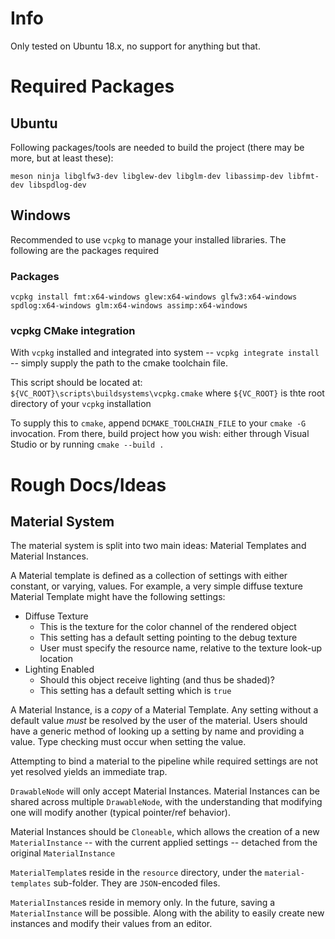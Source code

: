 # Info
Only tested on Ubuntu 18.x, no support for anything but that.

# Required Packages

## Ubuntu

Following packages/tools are needed to build the project (there may be more, but at least these):

`meson ninja libglfw3-dev libglew-dev libglm-dev libassimp-dev libfmt-dev libspdlog-dev`

## Windows

Recommended to use `vcpkg` to manage your installed libraries. The following are the packages required

### Packages

`vcpkg install fmt:x64-windows glew:x64-windows glfw3:x64-windows spdlog:x64-windows glm:x64-windows assimp:x64-windows `

### vcpkg CMake integration

With `vcpkg` installed and integrated into system -- `vcpkg integrate install` -- simply supply the path to the cmake toolchain file.

This script should be located at: `${VC_ROOT}\scripts\buildsystems\vcpkg.cmake` where `${VC_ROOT}` is thte root directory of your `vcpkg` installation

To supply this to `cmake`, append `DCMAKE_TOOLCHAIN_FILE` to your `cmake -G` invocation. From there, build project how you wish: either through Visual Studio or by running `cmake --build .`

# Rough Docs/Ideas

## Material System

The material system is split into two main ideas: Material Templates and Material Instances.

A Material template is defined as a collection of settings with either constant, or varying, values. For example, a very simple diffuse texture Material Template might have the following settings:

- Diffuse Texture
  - This is the texture for the color channel of the rendered object
  - This setting has a default setting pointing to the debug texture
  - User must specify the resource name, relative to the texture look-up location
- Lighting Enabled
  - Should this object receive lighting (and thus be shaded)?
  - This setting has a default setting which is `true`
  
A Material Instance, is a _copy_ of a Material Template. Any setting without a default value _must_ be resolved by the user of the material. Users should have a generic method of
looking up a setting by name and providing a value. Type checking must occur when setting the value.

Attempting to bind a material to the pipeline while required settings are not yet resolved yields an immediate trap.

`DrawableNode` will only accept Material Instances. Material Instances can be shared across multiple `DrawableNode`, with the understanding that modifying one will modify another
(typical pointer/ref behavior).

Material Instances should be `Cloneable`, which allows the creation of a new `MaterialInstance` -- with the current applied settings -- detached from the original `MaterialInstance`

`MaterialTemplate`s reside in the `resource` directory, under the `material-templates` sub-folder. They are `JSON`-encoded files.

`MaterialInstance`s reside in memory only. In the future, saving a `MaterialInstance` will be possible. Along with the ability to easily create new instances and modify their values
from an editor.